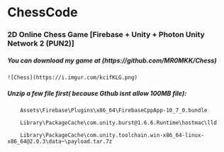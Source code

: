 # ChessCode
<h3>2D Online Chess Game  [Firebase + Unity + Photon Unity Network 2 (PUN2)] </h3>


<h5>You can download my game at (https://github.com/MR0MKK/Chess)  </h5>
    
    ![Chess](https://i.imgur.com/kcifKLG.png)

<h5>Unzip a few file first( because Gthub isnt allow 100MB file):     </h5>    

        Assets\Firebase\Plugins\x86_64\FirebaseCppApp-10_7_0.bundle
        
        Library\PackageCache\com.unity.burst@1.6.6.Runtime\hostmac\lld 
        
        Library\PackageCache\com.unity.toolchain.win-x86_64-linux-x86_64@2.0.3\data~\payload.tar.7z
